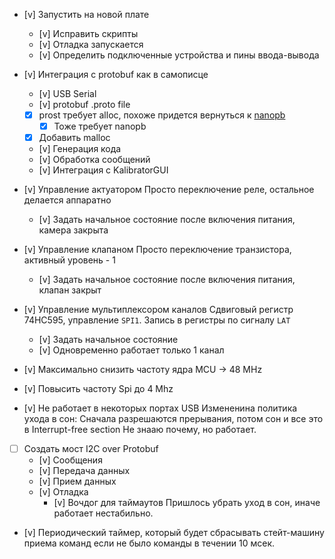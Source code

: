 * [v] Запустить на новой плате
    * [v] Исправить скрипты
    * [v] Отладка запускается
    * [v] Определить подключенные устройства и пины ввода-вывода

* [v] Интеграция с protobuf как в самописце
    * [v] USB Serial
    * [v] protobuf .proto file
    * [x] prost требует alloc, похоже придется вернуться к [nanopb](https://github.com/ololoshka2871/stm32-usb-self-writer/commit/c4f8f7e56fec034d6a90f3b4a16bd9a481568fe4)
        * [x] Тоже требует nanopb
    * [x] Добавить malloc
    * [v] Генерация кода
    * [v] Обработка сообщений
    * [v] Интеграция с KalibratorGUI

* [v] Управление актуатором 
    Просто переключение реле, остальное делается аппаратно
    * [v] Задать начальное состояние после включения питания, камера закрыта

* [v] Управление клапаном
    Просто переключение транзистора, активный уровень - 1
    * [v] Задать начальное состояние после включения питания, клапан закрыт

* [v] Управление мультиплексором каналов
    Cдвиговый регистр 74HC595, управление `SPI1`. Запись в регистры по сигналу `LAT`
    * [v] Задать начальное состояние
    * [v] Одновременно работает только 1 канал

* [v] Максимально снизить частоту ядра MCU -> 48 MHz
* [v] Повысить частоту Spi до 4 Mhz

* [v] Не работает в некоторых портах USB
    Измененина политика ухода в сон: Сначала разрешаются прерывания, потом сон и все это в Interrupt-free section 
    Не знааю почему, но работает.

* [ ] Создать мост I2C over Protobuf
    * [v] Сообщения
    * [v] Передача данных
    * [v] Прием данных
    * [v] Отладка
        * [v] Вочдог для таймаутов
        Пришлось убрать уход в сон, иначе работает нестабильно.
* [v] Периодический таймер, который будет сбрасывать стейт-машину приема команд если не было команды в течении 10 мсек.
